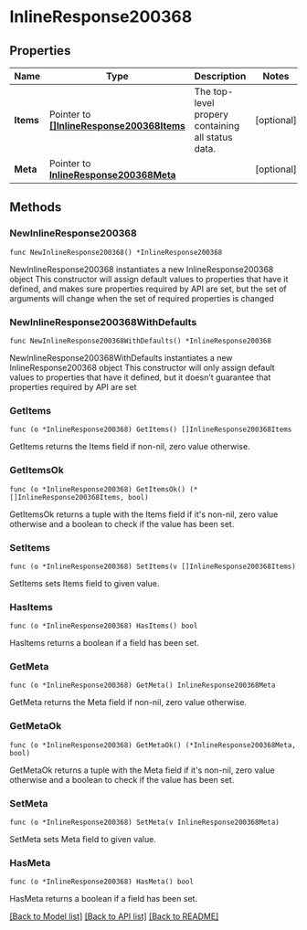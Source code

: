 # InlineResponse200368

## Properties

Name | Type | Description | Notes
------------ | ------------- | ------------- | -------------
**Items** | Pointer to [**[]InlineResponse200368Items**](InlineResponse200368Items.md) | The top-level propery containing all status data. | [optional] 
**Meta** | Pointer to [**InlineResponse200368Meta**](InlineResponse200368Meta.md) |  | [optional] 

## Methods

### NewInlineResponse200368

`func NewInlineResponse200368() *InlineResponse200368`

NewInlineResponse200368 instantiates a new InlineResponse200368 object
This constructor will assign default values to properties that have it defined,
and makes sure properties required by API are set, but the set of arguments
will change when the set of required properties is changed

### NewInlineResponse200368WithDefaults

`func NewInlineResponse200368WithDefaults() *InlineResponse200368`

NewInlineResponse200368WithDefaults instantiates a new InlineResponse200368 object
This constructor will only assign default values to properties that have it defined,
but it doesn't guarantee that properties required by API are set

### GetItems

`func (o *InlineResponse200368) GetItems() []InlineResponse200368Items`

GetItems returns the Items field if non-nil, zero value otherwise.

### GetItemsOk

`func (o *InlineResponse200368) GetItemsOk() (*[]InlineResponse200368Items, bool)`

GetItemsOk returns a tuple with the Items field if it's non-nil, zero value otherwise
and a boolean to check if the value has been set.

### SetItems

`func (o *InlineResponse200368) SetItems(v []InlineResponse200368Items)`

SetItems sets Items field to given value.

### HasItems

`func (o *InlineResponse200368) HasItems() bool`

HasItems returns a boolean if a field has been set.

### GetMeta

`func (o *InlineResponse200368) GetMeta() InlineResponse200368Meta`

GetMeta returns the Meta field if non-nil, zero value otherwise.

### GetMetaOk

`func (o *InlineResponse200368) GetMetaOk() (*InlineResponse200368Meta, bool)`

GetMetaOk returns a tuple with the Meta field if it's non-nil, zero value otherwise
and a boolean to check if the value has been set.

### SetMeta

`func (o *InlineResponse200368) SetMeta(v InlineResponse200368Meta)`

SetMeta sets Meta field to given value.

### HasMeta

`func (o *InlineResponse200368) HasMeta() bool`

HasMeta returns a boolean if a field has been set.


[[Back to Model list]](../README.md#documentation-for-models) [[Back to API list]](../README.md#documentation-for-api-endpoints) [[Back to README]](../README.md)


